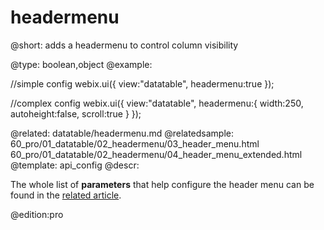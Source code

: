 headermenu
=============

@short: adds a headermenu to control column visibility
	

@type: boolean,object
@example:

//simple config
webix.ui({
	view:"datatable", 
    headermenu:true
});

//complex config
webix.ui({
	view:"datatable", 
    headermenu:{
    	width:250, 
        autoheight:false, 
        scroll:true
    }
});


@related:
	datatable/headermenu.md
@relatedsample:
	60_pro/01_datatable/02_headermenu/03_header_menu.html
    60_pro/01_datatable/02_headermenu/04_header_menu_extended.html
@template:	api_config
@descr:

The whole list of **parameters** that help configure the header menu can be found in the [related article](datatable/headermenu.md#extendedconfiguration). 

@edition:pro

